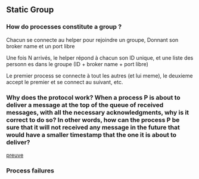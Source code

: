 
## Static Group
### How do processes constitute a group ?

Chacun se connecte au helper pour rejoindre un groupe,
Donnant son broker name et un port libre

Une fois N arrivés, le helper répond à chacun son ID unique, et une liste des personn   es dans le groupe (ID + broker name + port libre)


Le premier process se connecte à tout les autres (et lui meme), le deuxieme accept le premier et se connect au suivant, etc.



###  Why does the protocol work? When a process P is about to deliver a message at the top of the queue of received messages, with all the necessary acknowledgments, why is it correct to do so? In other words, how can the process P be sure that it will not received any message in the future that would have a smaller timestamp that the one it is about to deliver?

[preuve](total_order.plantuml)


### Process failures


